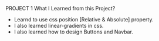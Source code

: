 PROJECT 1
What I Learned from this Project?
 * Learnd to use css position [Relative & Absolute] property.
 * I also learned linear-gradients in css.
 * I also learned how to design Buttons and Navbar.
